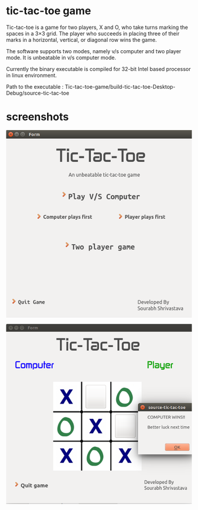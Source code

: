 # tic-tac-toe game
Tic-tac-toe is a game for two players, X and O, who take turns marking the spaces in a 3×3 grid.
The player who succeeds in placing three of their marks in a horizontal, vertical, or diagonal row
wins the game.

The software supports two modes, namely v/s computer and two player mode. It is unbeatable in
v/s computer mode.

Currently the binary executable is compiled for 32-bit Intel based processor in linux environment.

Path to the executable : Tic-tac-toe-game/build-tic-tac-toe-Desktop-Debug/source-tic-tac-toe

# screenshots

![alt tag](http://github.com/sourabh14/Tic-tac-toe-game/blob/master/images/ss1.png)

![alt tag](http://github.com/sourabh14/Tic-tac-toe-game/blob/master/images/ss2.png)
